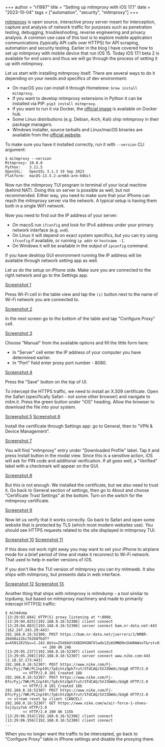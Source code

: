 +++
author = "rl1987"
title = "Setting up mitmproxy with iOS 17.1"
date = "2023-10-04"
tags = ["automation", "security", "mitmproxy"]
+++

[mitmproxy](https://mitmproxy.org/) is open source, interactive proxy server
meant for interception, capture and analysis of network traffic for purposes such
as penetration testing, debugging, troubleshooting, reverse engineering and
privacy analysis. A common use case of this tool is to explore mobile application
communications (typically API calls over HTTPS) for API scraping, automation and
security testing. Earlier in the blog I have covered how to set up 
mitmproxy with mobile device that run iOS 15. Today iOS 17.1 beta 2 is available
for end users and thus we will go through the process of setting it up with 
mitmproxy.

Let us start with installing mitmproxy itself. There are several ways to do
it depending on your needs and specifics of dev environment:

* On macOS you can install it through Homebrew: `brew install mitmproxy`.
* If you want to develop mitmproxy extensions in Python it can be installed
via PIP: `pip3 install mitmproxy`. 
* If you want to run it via Docker, the [official image](https://hub.docker.com/r/mitmproxy/mitmproxy/)
is available on Docker hub.
* Some Linux distributions (e.g. Debian, Arch, Kali) ship mitmproxy in their
package managers.
* Windows installer, source tarballs and Linux/macOS binaries are available from 
the [official website](https://mitmproxy.org/).

To make sure you have it installed correctly, run it with `--version` CLI 
argument:

```
$ mitmproxy --version
Mitmproxy: 10.0.0
Python:    3.11.5
OpenSSL:   OpenSSL 3.1.3 19 Sep 2023
Platform:  macOS-13.5.2-arm64-arm-64bit
```

Now run the mitmproxy TUI program in terminal of your local machine (behind NAT). 
Doing this on server is possible as well, but not recommended. Either way, you 
need to make sure that your iPhone can reach the mitmproxy server via the network.
A typical setup is having them both in a single WiFi network.

Now you need to find out the IP address of your server:

* On macoS run `ifconfig` and look for IPv4 address under your primary network
interface (e.g. `en0`).
* On Linux it will depend on exact system specifics, but you can try using 
`ifconfig` if available, or running `ip addr` or `hostname -I`.
* On Windows it will be available in the output of `ipconfig` command.

If you have desktop GUI environment running the IP address will be available
through network setting app as well.

Let us do the setup on iPhone side. Make sure you are connected to the right
network and go to the Settings app. 

[Screenshot 1](/IMG_1695.PNG)

Press Wi-Fi cell in the table view and tap the `(i)` button next to the name of 
Wi-Fi network you are connected to. 

[Screenshot 2](/IMG_1696.PNG)

In the next screen go to the bottom of the table and tap "Configure Proxy" cell. 

[Screenshot 3](/IMG_1697.PNG)

Choose "Manual" from the available options and fill the little form here:

* In "Server" cell enter the IP address of your computer you have determined 
earlier.
* In "Port" field enter proxy port number - 8080.

[Screenshot 4](/IMG_1698.PNG)

Press the "Save" button on the top of UI. 

To intercept the HTTPS traffic, we need to install an X.509 certificate. Open the
Safari (specifically Safari - not some other browser) and navigate to mitm.it.
Press the green button under "iOS" heading. Allow the browser to download the
file into your system.

[Screenshot 5](/IMG_1699.PNG)
[Screenshot 6](/IMG_1700.PNG)

Install the certificate through Settings app: go to General, then to "VPN &
Device Management". 

[Screenshot 7](/IMG_1701.PNG)

You will find "mitmproxy" entry under "Downloaded Profile"
label. Tap it and press Install button in the modal view. Since this is a 
sensitive action, iOS will ask for PIN code and additional verification. If all
goes well, a "Verified" label with a checkmark will appear on the GUI.

[Screenshot 8](/IMG_1702.PNG)

But this is not enough. We installed the certificate, but we also need to trust
it. Go back to General section of settings, then go to About and choose
"Certificate Trust Settings" at the bottom. Turn on the switch for the 
mitmproxy certificate. 

[Screenshot 9](/IMG_1706.PNG)

Now let us verify that it works correctly. Go back to Safari and open some 
website that is protected by TLS (which most modern websites use). You should
see HTTPS requests related to the site displayed in mitmproxy TUI.

[Screenshot 10](/IMG_1707.PNG)
[Screenshot 11](/2023-10-04_13.22.21.png)

If this does not work right away you may want to set your iPhone to airplane
mode for a brief period of time and make it reconnect to Wi-Fi network. That
used to help in earlier versions of iOS.

If you don't like the TUI version of mitmproxy you can try mitmweb. It also ships
with mitmproxy, but presents data in web interface.

[Screenshot 12](/2023-10-04_13.27.41.png)
[Screenshot 13](/2023-10-04_13.28.28.png)

Another thing that ships with mitmproxy is mitmdump - a tool similar to
tcpdump, but based on mitmproxy machinery and made to primarily intercept
HTTP(S) traffic:

```
$ mitmdump
[13:29:03.684] HTTP(S) proxy listening at *:8080.
[13:29:04.825][192.168.0.16:52306] client connect
[13:29:04.883][192.168.0.16:52306] server connect bam.nr-data.net:443 (162.247.243.29:443)
192.168.0.16:52306: POST https://bam.nr-data.net/jserrors/1/NRBR-26d48a12bc762b8fbd7?a=45012625&v=1.242.0&to=ZVdXbUtXXBIHVUNfXlwde1ZLW1MND0xSUmRAWxoT&rst=93147&ck=0&s=25398efdfbe5dc5f&ref=https://www.nike…
                 << 200 OK 24b
[13:29:05.237][192.168.0.16:52307] client connect
[13:29:05.298][192.168.0.16:52307] server connect www.nike.com:443 (2.18.32.173:443)
192.168.0.16:52307: POST https://www.nike.com/Fj-Dfn/Fyj/7WK/PLInpt0t/7pEchtzQph7ruY/STdCAQ/SVJ3bWdc/bUgB HTTP/2.0
        << HTTP/2.0 201 Created 18b
192.168.0.16:52307: POST https://www.nike.com/Fj-Dfn/Fyj/7WK/PLInpt0t/7pEchtzQph7ruY/STdCAQ/SVJ3bWdc/bUgB HTTP/2.0
        << HTTP/2.0 201 Created 18b
192.168.0.16:52307: POST https://www.nike.com/Fj-Dfn/Fyj/7WK/PLInpt0t/7pEchtzQph7ruY/STdCAQ/SVJ3bWdc/bUgB HTTP/2.0
 << stream reset by client (CANCEL)
192.168.0.16:52307: GET https://www.nike.com/w/air-force-1-shoes-5sj3yzy7ok HTTP/2.0
        << HTTP/2.0 200 OK 115k
[13:29:06.554][192.168.0.16:52308] client connect
[13:29:06.556][192.168.0.16:52309] client connect
...
```

When you no longer want the traffic to be intercepted, go back to "Configure
Proxy" table in iPhone settings and disable the proxying there.

